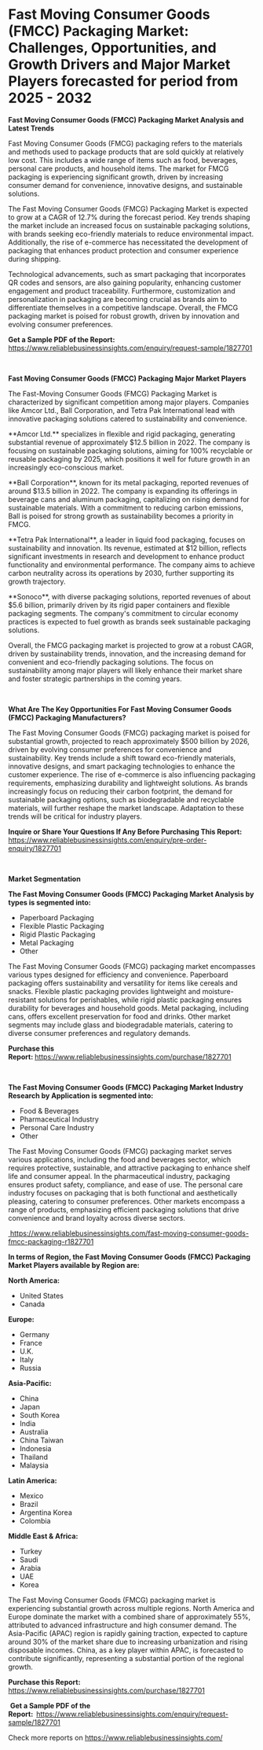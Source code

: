 <p><h1>Fast Moving Consumer Goods (FMCC) Packaging Market: Challenges, Opportunities, and Growth Drivers and Major Market Players forecasted for period from 2025 - 2032</h1></p><p><strong>Fast Moving Consumer Goods (FMCC) Packaging Market Analysis and Latest Trends</strong></p>
<p><p>Fast Moving Consumer Goods (FMCG) packaging refers to the materials and methods used to package products that are sold quickly at relatively low cost. This includes a wide range of items such as food, beverages, personal care products, and household items. The market for FMCG packaging is experiencing significant growth, driven by increasing consumer demand for convenience, innovative designs, and sustainable solutions.</p><p>The Fast Moving Consumer Goods (FMCG) Packaging Market is expected to grow at a CAGR of 12.7% during the forecast period. Key trends shaping the market include an increased focus on sustainable packaging solutions, with brands seeking eco-friendly materials to reduce environmental impact. Additionally, the rise of e-commerce has necessitated the development of packaging that enhances product protection and consumer experience during shipping.</p><p>Technological advancements, such as smart packaging that incorporates QR codes and sensors, are also gaining popularity, enhancing customer engagement and product traceability. Furthermore, customization and personalization in packaging are becoming crucial as brands aim to differentiate themselves in a competitive landscape. Overall, the FMCG packaging market is poised for robust growth, driven by innovation and evolving consumer preferences.</p></p>
<p><strong>Get a Sample PDF of the Report:&nbsp;</strong> <a href="https://www.reliablebusinessinsights.com/enquiry/request-sample/1827701?utm_campaign=2214&utm_medium=2&utm_source=Github&utm_content=ia&utm_term=03022025&utm_id=fast-moving-consumer-goods-fmcc-packaging">https://www.reliablebusinessinsights.com/enquiry/request-sample/1827701</a></p>
<p>&nbsp;</p>
<p><strong>Fast Moving Consumer Goods (FMCC) Packaging Major Market Players</strong></p>
<p><p>The Fast-Moving Consumer Goods (FMCG) Packaging Market is characterized by significant competition among major players. Companies like Amcor Ltd., Ball Corporation, and Tetra Pak International lead with innovative packaging solutions catered to sustainability and convenience. </p><p>**Amcor Ltd.** specializes in flexible and rigid packaging, generating substantial revenue of approximately $12.5 billion in 2022. The company is focusing on sustainable packaging solutions, aiming for 100% recyclable or reusable packaging by 2025, which positions it well for future growth in an increasingly eco-conscious market.</p><p>**Ball Corporation**, known for its metal packaging, reported revenues of around $13.5 billion in 2022. The company is expanding its offerings in beverage cans and aluminum packaging, capitalizing on rising demand for sustainable materials. With a commitment to reducing carbon emissions, Ball is poised for strong growth as sustainability becomes a priority in FMCG.</p><p>**Tetra Pak International**, a leader in liquid food packaging, focuses on sustainability and innovation. Its revenue, estimated at $12 billion, reflects significant investments in research and development to enhance product functionality and environmental performance. The company aims to achieve carbon neutrality across its operations by 2030, further supporting its growth trajectory.</p><p>**Sonoco**, with diverse packaging solutions, reported revenues of about $5.6 billion, primarily driven by its rigid paper containers and flexible packaging segments. The company's commitment to circular economy practices is expected to fuel growth as brands seek sustainable packaging solutions.</p><p>Overall, the FMCG packaging market is projected to grow at a robust CAGR, driven by sustainability trends, innovation, and the increasing demand for convenient and eco-friendly packaging solutions. The focus on sustainability among major players will likely enhance their market share and foster strategic partnerships in the coming years.</p></p>
<p>&nbsp;</p>
<p><strong>What Are The Key Opportunities For Fast Moving Consumer Goods (FMCC) Packaging Manufacturers?</strong></p>
<p><p>The Fast Moving Consumer Goods (FMCG) packaging market is poised for substantial growth, projected to reach approximately $500 billion by 2026, driven by evolving consumer preferences for convenience and sustainability. Key trends include a shift toward eco-friendly materials, innovative designs, and smart packaging technologies to enhance the customer experience. The rise of e-commerce is also influencing packaging requirements, emphasizing durability and lightweight solutions. As brands increasingly focus on reducing their carbon footprint, the demand for sustainable packaging options, such as biodegradable and recyclable materials, will further reshape the market landscape. Adaptation to these trends will be critical for industry players.</p></p>
<p><strong>Inquire or Share Your Questions If Any Before Purchasing This Report:</strong> <a href="https://www.reliablebusinessinsights.com/enquiry/pre-order-enquiry/1827701?utm_campaign=2214&utm_medium=2&utm_source=Github&utm_content=ia&utm_term=03022025&utm_id=fast-moving-consumer-goods-fmcc-packaging">https://www.reliablebusinessinsights.com/enquiry/pre-order-enquiry/1827701</a></p>
<p>&nbsp;</p>
<p><strong>Market Segmentation</strong></p>
<p><strong>The Fast Moving Consumer Goods (FMCC) Packaging Market Analysis by types is segmented into:</strong></p>
<p><ul><li>Paperboard Packaging</li><li>Flexible Plastic Packaging</li><li>Rigid Plastic Packaging</li><li>Metal Packaging</li><li>Other</li></ul></p>
<p><p>The Fast Moving Consumer Goods (FMCG) packaging market encompasses various types designed for efficiency and convenience. Paperboard packaging offers sustainability and versatility for items like cereals and snacks. Flexible plastic packaging provides lightweight and moisture-resistant solutions for perishables, while rigid plastic packaging ensures durability for beverages and household goods. Metal packaging, including cans, offers excellent preservation for food and drinks. Other market segments may include glass and biodegradable materials, catering to diverse consumer preferences and regulatory demands.</p></p>
<p><strong>Purchase this Report:&nbsp;</strong><a href="https://www.reliablebusinessinsights.com/purchase/1827701?utm_campaign=2214&utm_medium=2&utm_source=Github&utm_content=ia&utm_term=03022025&utm_id=fast-moving-consumer-goods-fmcc-packaging">https://www.reliablebusinessinsights.com/purchase/1827701</a></p>
<p>&nbsp;</p>
<p><strong>The Fast Moving Consumer Goods (FMCC) Packaging Market Industry Research by Application is segmented into:</strong></p>
<p><ul><li>Food & Beverages</li><li>Pharmaceutical Industry</li><li>Personal Care Industry</li><li>Other</li></ul></p>
<p><p>The Fast Moving Consumer Goods (FMCG) packaging market serves various applications, including the food and beverages sector, which requires protective, sustainable, and attractive packaging to enhance shelf life and consumer appeal. In the pharmaceutical industry, packaging ensures product safety, compliance, and ease of use. The personal care industry focuses on packaging that is both functional and aesthetically pleasing, catering to consumer preferences. Other markets encompass a range of products, emphasizing efficient packaging solutions that drive convenience and brand loyalty across diverse sectors.</p></p>
<p><a href="https://www.reliablebusinessinsights.com/fast-moving-consumer-goods-fmcc-packaging-r1827701?utm_campaign=2214&utm_medium=2&utm_source=Github&utm_content=ia&utm_term=03022025&utm_id=fast-moving-consumer-goods-fmcc-packaging">&nbsp;https://www.reliablebusinessinsights.com/fast-moving-consumer-goods-fmcc-packaging-r1827701</a></p>
<p><strong>In terms of Region, the Fast Moving Consumer Goods (FMCC) Packaging Market Players available by Region are:</strong></p>
<p>
    <p> <strong> North America: </strong>
        <ul>
            <li>United States</li>
            <li>Canada</li>
        </ul>
        </p> 
    <p> <strong> Europe: </strong>
        <ul>
            <li>Germany</li>
            <li>France</li>
            <li>U.K.</li>
            <li>Italy</li>
            <li>Russia</li>
        </ul>
        </p> 
    <p> <strong> Asia-Pacific: </strong>
        <ul>
            <li>China</li>
            <li>Japan</li>
            <li>South Korea</li>
            <li>India</li>
            <li>Australia</li>
            <li>China Taiwan</li>
            <li>Indonesia</li>
            <li>Thailand</li>
            <li>Malaysia</li>
        </ul>
        </p> 
    <p> <strong> Latin America: </strong>
        <ul>
            <li>Mexico</li>
            <li>Brazil</li>
            <li>Argentina Korea</li>
            <li>Colombia</li>
        </ul>
        </p> 
    <p> <strong> Middle East & Africa: </strong>
        <ul>
            <li>Turkey</li>
            <li>Saudi</li>
            <li>Arabia</li>
            <li>UAE</li>
            <li>Korea</li>
        </ul>
    </p>
    </p>
<p><p>The Fast Moving Consumer Goods (FMCG) packaging market is experiencing substantial growth across multiple regions. North America and Europe dominate the market with a combined share of approximately 55%, attributed to advanced infrastructure and high consumer demand. The Asia-Pacific (APAC) region is rapidly gaining traction, expected to capture around 30% of the market share due to increasing urbanization and rising disposable incomes. China, as a key player within APAC, is forecasted to contribute significantly, representing a substantial portion of the regional growth.</p></p>
<p><strong>Purchase this Report: </strong><a href="https://www.reliablebusinessinsights.com/purchase/1827701?utm_campaign=2214&utm_medium=2&utm_source=Github&utm_content=ia&utm_term=03022025&utm_id=fast-moving-consumer-goods-fmcc-packaging">https://www.reliablebusinessinsights.com/purchase/1827701</a></p>
<p>&nbsp;<strong>Get a Sample PDF of the Report:&nbsp;&nbsp;</strong><a href="https://www.reliablebusinessinsights.com/enquiry/request-sample/1827701?utm_campaign=2214&utm_medium=2&utm_source=Github&utm_content=ia&utm_term=03022025&utm_id=fast-moving-consumer-goods-fmcc-packaging">https://www.reliablebusinessinsights.com/enquiry/request-sample/1827701</a></p>
<p><strong></strong></p>
<p>Check more reports on <a href="https://www.reliablebusinessinsights.com/?utm_campaign=2214&utm_medium=2&utm_source=Github&utm_content=ia&utm_term=03022025&utm_id=fast-moving-consumer-goods-fmcc-packaging">https://www.reliablebusinessinsights.com/</a></p>